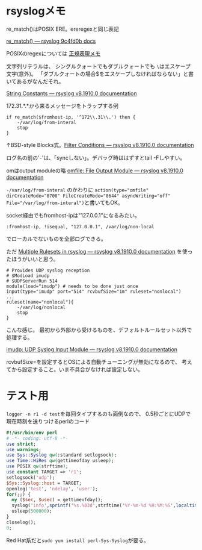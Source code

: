 # rsyslogメモ

re_match()はPOSIX ERE。ereregexと同じ表記

[re_match() — rsyslog 9c4fd0b docs](https://www.rsyslog.com/doc/master/rainerscript/functions/rs-re_match.html)

POSIXのregexについては [正規表現メモ](http://www.kt.rim.or.jp/~kbk/regex/regex.html#POSIX)

文字列リテラルは、
シングルクォートでもダブルクォートでも
`\`はエスケープ文字(意外)。
「ダブルクォートの場合$をエスケープしなければならない」と書いてあるがなんだそれ。

[String Constants — rsyslog v8.1910.0 documentation](https://www.rsyslog.com/doc/v8-stable/rainerscript/constant_strings.html)

172.31.*.*から来るメッセージをトラップする例
```
if re_match($fromhost-ip, '^172\\.31\\.') then {
    -/var/log/from-interal
    stop
}
```
↑BSD-style Blocks式。[Filter Conditions — rsyslog v8.1910.0 documentation](https://www.rsyslog.com/doc/v8-stable/configuration/filters.html)

ログ名の前の'-'は、「syncしない」。デバッグ時ははずすとtail -Fしやすい。

omはoutput moduleの略
[omfile: File Output Module — rsyslog v8.1910.0 documentation](https://www.rsyslog.com/doc/v8-stable/configuration/modules/omfile.html)

`-/var/log/from-interal` のかわりに
`action(type="omfile" dirCreateMode="0700" FileCreateMode="0644" asyncWriting="off" File="/var/log/from-interal")`と書いてもOK。

socket経由でもfromhost-ipは"127.0.0.1"になるみたい。

```
:fromhost-ip, !isequal, "127.0.0.1", /var/log/non-local
```
でローカルでないものを全部ログできる。

ただ
[Multiple Rulesets in rsyslog — rsyslog v8.1910.0 documentation](https://www.rsyslog.com/doc/v8-stable/concepts/multi_ruleset.html)
を使ったほうがいいと思う。

```
# Provides UDP syslog reception
# $ModLoad imudp
# $UDPServerRun 514
module(load="imudp") # needs to be done just once
input(type="imudp" port="514" rcvbufSize="1m" ruleset="nonlocal")
...
ruleset(name="nonlocal"){
    -/var/log/nonlocal
    stop
}
```
こんな感じ。
最初から外部から受けるものを、デフォルトルールセット以外で処理する。

[imudp: UDP Syslog Input Module — rsyslog v8.1910.0 documentation](https://www.rsyslog.com/doc/v8-stable/configuration/modules/imudp.html#rcvbufsize)

rcvbufSize=を設定するとOSによる自動チューニングが無効になるので、
考えてから設定すること。いま不具合がなければ設定しない。




# テスト用

`logger -n r1 -d test`を毎回タイプするのも面倒なので、
0.5秒ごとにUDPで現在時刻を送りつけるperlのコード
``` perl
#!/usr/bin/env perl
# -*- coding: utf-8 -*-
use strict;
use warnings;
use Sys::Syslog qw(:standard setlogsock);
use Time::HiRes qw(gettimeofday usleep);
use POSIX qw(strftime);
use constant TARGET => 'r1';
setlogsock('udp');
$Sys::Syslog::host = TARGET;
openlog('test', 'ndelay', 'user');
for(;;) {
  my ($sec, $usec) = gettimeofday();
  syslog('info',sprintf('%s.%03d',strftime('%Y-%m-%d %H:%M:%S',localtime $sec),$usec/1000));
  usleep(500000);
}
closelog();
0;
```

Red Hat系だと`sudo yum install perl-Sys-Syslog`が要る。